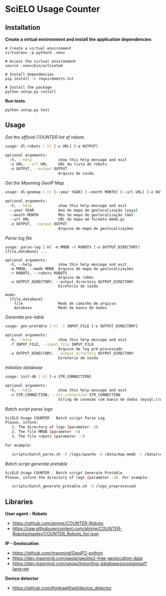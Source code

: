 # SciELO Usage Counter


## Installation

__Create a virtual environment and install the application dependencies__
```shell
# Create a virtual environment
virtualenv -p python3 .venv

# Access the virtual environment
source .venv/bin/activated

# Install dependencies
pip install -r requirements.txt

# Install the package
python setup.py install
```

__Run tests__
```
python setup.py test
```


## Usage
_Get the official COUNTER list of robots_
```bash
usage: dl-robots [-h] [-u URL] [-o OUTPUT]

optional arguments:
  -h, --help            show this help message and exit
  -u URL, --url URL     URL da lista de robots
  -o OUTPUT, --output OUTPUT
                        Arquivo de saída
```

_Get the Maxming GeoIP Map_
```bash
usage: dl-geomap [-h] [--year YEAR] [--month MONTH] [--url URL] [-o OUTPUT]

optional arguments:
  -h, --help            show this help message and exit
  --year YEAR           Ano do mapa de geolocalização (yyyy)
  --month MONTH         Mês do mapa de geolocalização (mm)
  --url URL             URL do mapa em formato mmdb.gz
  -o OUTPUT, --output OUTPUT
                        Arquivo do mapa de geolocalizações
```

_Parse log file_
```
usage: parse-log [-h] -m MMDB -r ROBOTS [-o OUTPUT_DIRECTORY] {file,database} ...

optional arguments:
  -h, --help            show this help message and exit
  -m MMDB, --mmdb MMDB  Arquivo de mapa de geolocalizações
  -r ROBOTS, --robots ROBOTS
                        Arquivo de robôs
  -o OUTPUT_DIRECTORY, --output_directory OUTPUT_DIRECTORY
                        Diretório de saída

mode:
  {file,database}
    file                Modo de caminho de arquivo
    database            Modo de banco de dados
```

_Generate pre-table_
```bash
usage: gen-pretable [-h] -f INPUT_FILE [-o OUTPUT_DIRECTORY]

optional arguments:
  -h, --help            show this help message and exit
  -f INPUT_FILE, --input_file INPUT_FILE
                        Arquivo de log pré-processado
  -o OUTPUT_DIRECTORY, --output_directory OUTPUT_DIRECTORY
                        Diretório de saída
```

_Initialize database_
```bash
usage: init-db [-h] [-s STR_CONNECTION]

optional arguments:
  -h, --help            show this help message and exit
  -s STR_CONNECTION, --str_connection STR_CONNECTION
                        String de conexão com banco de dados (mysql://user:pass@host:port/database)
```

_Batch script parse logs_
```bash
SciELO Usage COUNTER - Batch script Parse Log
Please, inform:
   1. The directory of logs (parameter -d)
   2. The file MMDB (parameter -m)
   3. The file robots (parameter -r)

For example:

   scripts/batch_parse.sh -d /logs/apache -m /data/map.mmdb -r /data/counter-robots.txt
```

_Batch script generate pretable_
```bash
SciELO Usage COUNTER - Batch script Generate Pretable
Please, inform the directory of logs (parameter -d). For example: 

   scripts/batch_generate_pretable.sh -d /logs_preprocessed
```
## Libraries

__User agent - Robots__
- https://github.com/atmire/COUNTER-Robots
- https://raw.githubusercontent.com/atmire/COUNTER-Robots/master/COUNTER_Robots_list.json

__IP - Geolocation__
- https://github.com/maxmind/GeoIP2-python
- https://dev.maxmind.com/geoip/geolite2-free-geolocation-data
- https://dev.maxmind.com/geoip/importing-databases/postgresql?lang=en

__Device detector__
- https://github.com/thinkwelltwd/device_detector
